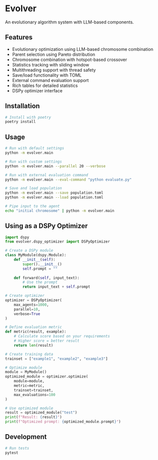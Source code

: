 # Evolver

An evolutionary algorithm system with LLM-based components.

## Features

- Evolutionary optimization using LLM-based chromosome combination
- Parent selection using Pareto distribution
- Chromosome combination with hotspot-based crossover
- Statistics tracking with sliding window
- Multithreading support with thread safety
- Save/load functionality with TOML
- External command evaluation support
- Rich tables for detailed statistics
- DSPy optimizer interface

## Installation

```bash
# Install with poetry
poetry install
```

## Usage

```bash
# Run with default settings
python -m evolver.main

# Run with custom settings
python -m evolver.main --parallel 20 --verbose

# Run with external evaluation command
python -m evolver.main --eval-command "python evaluate.py"

# Save and load population
python -m evolver.main --save population.toml
python -m evolver.main --load population.toml

# Pipe input to the agent
echo "initial chromosome" | python -m evolver.main
```

## Using as a DSPy Optimizer

```python
import dspy
from evolver.dspy_optimizer import DSPyOptimizer

# Create a DSPy module
class MyModule(dspy.Module):
    def __init__(self):
        super().__init__()
        self.prompt = ""
    
    def forward(self, input_text):
        # Use the prompt
        return input_text + self.prompt

# Create optimizer
optimizer = DSPyOptimizer(
    max_agents=1000,
    parallel=10,
    verbose=True
)

# Define evaluation metric
def metric(result, example):
    # Calculate score based on your requirements
    # Higher score = better result
    return len(result)

# Create training data
trainset = ["example1", "example2", "example3"]

# Optimize module
module = MyModule()
optimized_module = optimizer.optimize(
    module=module,
    metric=metric,
    trainset=trainset,
    max_evaluations=100
)

# Use optimized module
result = optimized_module("test")
print(f"Result: {result}")
print(f"Optimized prompt: {optimized_module.prompt}")
```

## Development

```bash
# Run tests
pytest
```
